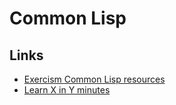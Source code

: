 # Common Lisp

## Links

- [Exercism Common Lisp resources](https://exercism.io/tracks/common-lisp/resources)
- [Learn X in Y minutes](https://learnxinyminutes.com/docs/common-lisp/)
